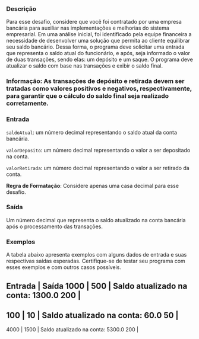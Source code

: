 ### Descrição

Para esse desafio, considere que você foi contratado por uma empresa bancária para auxiliar nas implementações e melhorias do sistema empresarial. Em uma análise inicial, foi identificado pela equipe financeira a necessidade de desenvolver uma solução que permita ao cliente equilibrar seu saldo bancário. Dessa forma, o programa deve solicitar uma entrada que representa o saldo atual do funcionário, e após, seja informado o valor de duas transações, sendo elas: um depósito e um saque. O programa deve atualizar o saldo com base nas transações e exibir o saldo final.

### Informação: As transações de depósito e retirada devem ser tratadas como valores positivos e negativos, respectivamente, para garantir que o cálculo do saldo final seja realizado corretamente.
 

### Entrada

``saldoAtual``: um número decimal representando o saldo atual da conta bancária.

``valorDeposito``: um número decimal representando o valor a ser depositado na conta.

``valorRetirada``: um número decimal representando o valor a ser retirado da conta.

__Regra de Formatação__: Considere apenas uma casa decimal para esse desafio.


### Saída
 Um número decimal que representa o saldo atualizado na conta bancária após o processamento das transações.

### Exemplos
A tabela abaixo apresenta exemplos com alguns dados de entrada e suas respectivas saídas esperadas. Certifique-se de testar seu programa com esses exemplos e com outros casos possíveis.

Entrada	| Saída
1000    | 
500     |  Saldo atualizado na conta: 1300.0
200	    |
-----------------
100     |
10      |  Saldo atualizado na conta: 60.0
50	    | 
-----------------
4000    |
1500    |  Saldo atualizado na conta: 5300.0
200     |	
